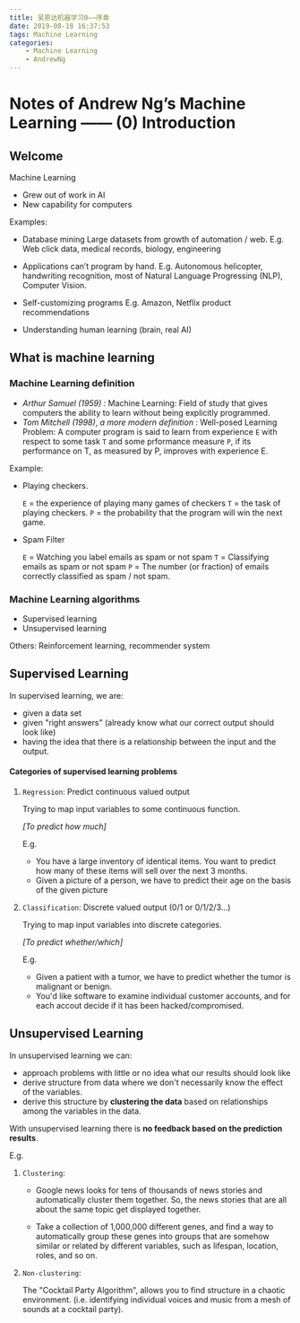 ```yaml
---
title: 吴恩达机器学习0——序章
date: 2019-08-18 16:37:53
tags: Machine Learning
categories:	
	- Machine Learning
	- AndrewNg
---
```


# Notes of Andrew Ng’s Machine Learning —— (0) Introduction

## Welcome

Machine Learning 

- Grew out of work in AI
- New capability for computers

Examples:

- Database mining
  Large datasets from growth of automation / web.
    E.g. Web click data, medical records, biology, engineering

- Applications can’t program by hand.
    E.g. Autonomous helicopter, handwriting recognition, most of Natural Language Progressing (NLP), Computer Vision.

- Self-customizing programs
    E.g. Amazon, Netflix product recommendations

- Understanding human learning (brain, real AI)

## What is machine learning

### Machine Learning definition

* *Arthur Samuel (1959)* : Machine Learning: Field of study that gives computers the ability to learn without being explicitly programmed.
* *Tom Mitchell (1998)*, *a more modern definition* : Well-posed Learning Problem: A computer program is said to learn from experience `E` with respect to some task `T` and some prformance measure `P`, if its performance on T, as measured by P, improves with experience E.

Example:

* Playing checkers.

  `E` = the experience of playing many games of checkers
  `T` = the task of playing checkers.
  `P` = the probability that the program will win the next game.
	
* Spam Filter

  `E` = Watching you label emails as spam or not spam
  `T` = Classifying emails as spam or not spam
  `P` = The number (or fraction) of emails correctly classified as spam / not spam.

### Machine Learning algorithms

- Supervised learning
- Unsupervised learning

Others: Reinforcement learning, recommender system

## Supervised Learning

In supervised learning, we are:

* given a data set
* given "right answers" (already know what our correct output should look like)
* having the idea that there is a relationship between the input and the output.

#### Categories of supervised learning problems

1. `Regression`: Predict continuous valued output

   Trying to map input variables to some continuous function.

   *[To predict how much]*

   E.g.

   * You have a large inventory of identical items. You want to predict how many of these items will sell over the next 3 months.
   * Given a picture of a person, we have to predict their age on the basis of the given picture

2. `Classification`: Discrete valued output (0/1 or 0/1/2/3...)

   Trying to map input variables into discrete categories.

   *[To predict whether/which]*

   E.g.

   * Given a patient with a tumor, we have to predict whether the tumor is malignant or benign.
   * You'd like software to examine individual customer accounts, and for each accout decide if it has been hacked/compromised.

## Unsupervised Learning

In unsupervised learning we can:

* approach problems with little or no idea what our results should look like
* derive structure from data where we don't necessarily know the effect of the variables.
* derive this structure by **clustering the data** based on relationships among the variables in the data.

With unsupervised learning there is **no feedback based on the prediction results**.

E.g.

1. `Clustering`: 

   * Google news looks for tens of thousands of news stories and automatically cluster them together. So, the news stories that are all about the same topic get displayed together.

   * Take a collection of 1,000,000 different genes, and find a way to automatically group these genes into groups that are somehow similar or related by different variables, such as lifespan, location, roles, and so on.

2. `Non-clustering`:

   The "Cocktail Party Algorithm", allows you to find structure in a chaotic environment. (i.e. identifying individual voices and music from a mesh of sounds at a cocktail party).